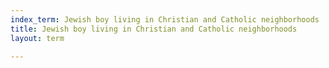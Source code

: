 ```yaml
---
index_term: Jewish boy living in Christian and Catholic neighborhoods
title: Jewish boy living in Christian and Catholic neighborhoods
layout: term

---
```


